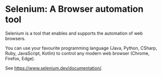 # Selenium: A Browser automation tool

Selenium is a tool that enables and supports the automation of web browsers.

You can use your favourite programming language (Java, Python, CSharp, Ruby, JavaScript, Kotlin)
to control any modern web browser (Chrome, Firefox, Edge).

See <https://www.selenium.dev/documentation/>.
